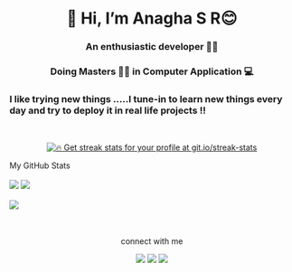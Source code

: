 <h1 align="center">👋 Hi, I’m Anagha S R😊</h1>
<h3 align="center">An enthusiastic developer 👩‍💻</h3>
<h3 align="center">Doing Masters 👨‍🎓 in Computer Application 💻</h3>
<h3>I like trying new things .....I tune-in to learn new things every day and try to deploy it in real life projects !!</h3>
<br>
<p align="center">
  <a href="https://github.com/MoLuTtY/github-readme-streak-stats">
    <img title="🔥 Get streak stats for your profile at git.io/streak-stats" src="https://github-readme-streak-stats.herokuapp.com/?user=MoLuTtY&theme=black-ice&hide_border=true&stroke=0000&background=060A0CD0"/>
  </a>
</p>  
My GitHub Stats
<br>
<br>
<a href="https://github.com/MoLuTtY/github-readme-stats"><img src="https://github-readme-stats.vercel.app/api?username=MoLuTtY&show_icons=true&count_private=true&theme=react&hide_border=true&bg_color=060A0CD0"/></a>
<a href="https://github.com/MoLuTtY/github-readme-stats"><img src="https://github-readme-stats.vercel.app/api/top-langs/?username=MoLuTtY&langs_count=8&count_private=truelayout=compact&theme=react&hide_border=true&bg_color=060A0CD0"/></a>
<br>
<br>
<a href="https://github.com/MoLuTtY/github-readme-activity-graph"><img src="https://activity-graph.herokuapp.com/graph?username=MoLuTtY&bg_color=060A0CD0&color=5BCDEC&line=5BCDEC&point=FFFFFF&hide_border=true"/></a>
<br>
<br>
<br>
<p align="center">connect with me</p>
<p align="center"</p>
<a  href="https://www.linkedin.com/in/anagha-sr-78b332217/" ><img src="https://img.icons8.com/fluent/48/000000/linkedin.png"/></a>
<a  href="https://twitter.com/anagha_sr" ><img src="https://img.icons8.com/fluent/48/000000/twitter.png"/></a> 
<a  href="https://www.instagram.com/anagha_sr__/" ><img src="https://img.icons8.com/fluent/48/000000/instagram-new.png"/></a>
<!---
MoLuTtY/MoLuTtY is a ✨ special ✨ repository because its `README.md` (this file) appears on your GitHub profile.
You can click the Preview link to take a look at your changes.
--->
